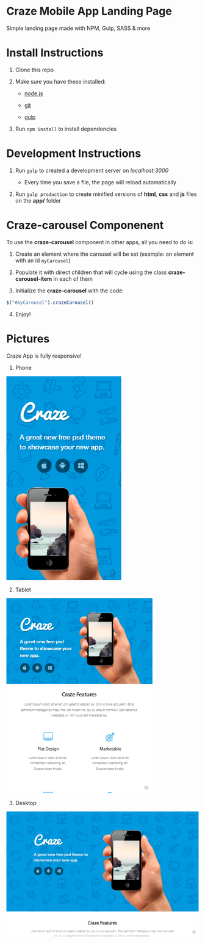 # Craze Mobile App Landing Page
Simple landing page made with NPM, Gulp, SASS &amp; more

# Install Instructions

1. Clone this repo

2. Make sure you have these installed:

    - [node.js](http://nodejs.org/)

    - [git](http://git-scm.com)

    - [gulp](http://gulpjs.com)
    
3. Run `npm install` to install dependencies


# Development Instructions

1. Run `gulp` to created a development server on _localhost:3000_

    - Every time you save a file, the page will reload automatically

2. Run `gulp production` to create minified versions of **html**, **css** and **js** files on the **app/** folder


# Craze-carousel Componenent

To use the **craze-carousel** component in other apps, all you need to do is:

1. Create an element where the carousel will be set (example: an element with an id ```myCarousel```)

2. Populate it with direct children that will cycle using the class **craze-carousel-item** in each of them

3. Initialize the **craze-carousel** with the code:

```js
$("#myCarousel").crazeCarousel()
```

4. Enjoy!

# Pictures

Craze App is fully responsive!

1. Phone

![Phone](https://raw.githubusercontent.com/MatheusWisniewski/craze-app-landing-page/development/readme-assets/phone.png)

2. Tablet

![Tablet](https://raw.githubusercontent.com/MatheusWisniewski/craze-app-landing-page/development/readme-assets/tablet.png)

3. Desktop

![Desktop](https://raw.githubusercontent.com/MatheusWisniewski/craze-app-landing-page/development/readme-assets/desktop.png)